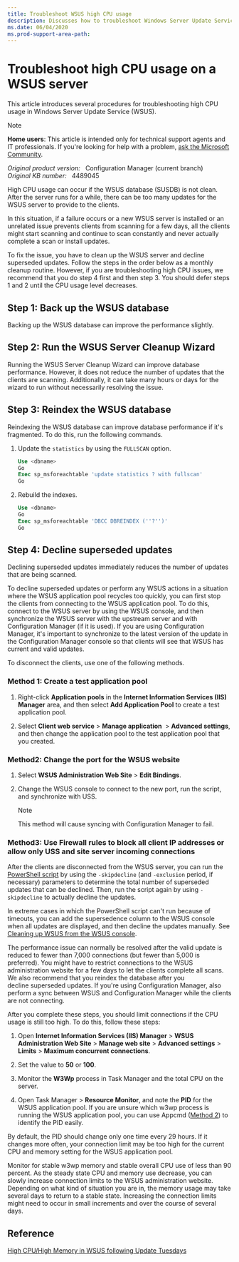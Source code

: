 ```yaml
---
title: Troubleshoot WSUS high CPU usage
description: Discusses how to troubleshoot Windows Server Update Service high CPU usage issues.
ms.date: 06/04/2020
ms.prod-support-area-path:
---
```

# Troubleshoot high CPU usage on a WSUS server

This article introduces several procedures for troubleshooting high CPU usage in Windows Server Update Service (WSUS).

> [!NOTE]
> **Home users**: This article is intended only for technical support agents and IT professionals. If you're looking for help with a problem, [ask the Microsoft Community](https://answers.microsoft.com).

_Original product version:_ &nbsp; Configuration Manager (current branch)  
_Original KB number:_ &nbsp; 4489045

High CPU usage can occur if the WSUS database (SUSDB) is not clean. After the server runs for a while, there can be too many updates for the WSUS server to provide to the clients.

In this situation, if a failure occurs or a new WSUS server is installed or an unrelated issue prevents clients from scanning for a few days, all the clients might start scanning and continue to scan constantly and never actually complete a scan or install updates.

To fix the issue, you have to clean up the WSUS server and decline superseded updates. Follow the steps in the order below as a monthly cleanup routine. However, if you are troubleshooting high CPU issues, we recommend that you do step 4 first and then step 3. You should defer steps 1 and 2 until the CPU usage level decreases.

## Step 1: Back up the WSUS database

Backing up the WSUS database can improve the performance slightly.

## Step 2: Run the WSUS Server Cleanup Wizard

Running the WSUS Server Cleanup Wizard can improve database performance. However, it does not reduce the number of updates that the clients are scanning. Additionally, it can take many hours or days for the wizard to run without necessarily resolving the issue.

## Step 3: Reindex the WSUS database

Reindexing the WSUS database can improve database performance if it's fragmented. To do this, run the following commands.

1. Update the `statistics` by using the `FULLSCAN` option.

   ```sql
   Use <dbname>
   Go
   Exec sp_msforeachtable 'update statistics ? with fullscan'
   Go
   ```

2. Rebuild the indexes.

   ```sql
   Use <dbname>
   Go
   Exec sp_msforeachtable 'DBCC DBREINDEX (''?'')'
   Go
   ```

## Step 4: Decline superseded updates

Declining superseded updates immediately reduces the number of updates that are being scanned.

To decline superseded updates or perform any WSUS actions in a situation where the WSUS application pool recycles too quickly, you can first stop the clients from connecting to the WSUS application pool. To do this, connect to the WSUS server by using the WSUS console, and then synchronize the WSUS server with the upstream server and with Configuration Manager (if it is used). If you are using Configuration Manager, it's important to synchronize to the latest version of the update in the Configuration Manager console so that clients will see that WSUS has current and valid updates.

To disconnect the clients, use one of the following methods.

### Method 1: Create a test application pool

1. Right-click **Application pools** in the **Internet Information Services (IIS) Manager** area, and then select **Add Application Pool** to create a test application pool.

2. Select **Client web service** > **Manage application**  > **Advanced settings**, and then change the application pool to the test application pool that you created.

### Method2: Change the port for the WSUS website

1. Select **WSUS Administration Web Site** > **Edit Bindings**.
2. Change the WSUS console to connect to the new port, run the script, and synchronize with USS.
  
   > [!NOTE]
   > This method will cause syncing with Configuration Manager to fail.

### Method3: Use Firewall rules to block all client IP addresses or allow only USS and site server incoming connections

After the clients are disconnected from the WSUS server, you can run the [PowerShell script](https://msdnshared.blob.core.windows.net/media/TNBlogsFS/prod.evol.blogs.technet.com/CommunityServer.Blogs.Components.WeblogFiles/00/00/00/69/06/Decline-SupersededUpdatesWithExclusionPeriod.ps1.txt) by using the `-skipdecline` (and `-exclusion` period, if necessary) parameters to determine the total number of superseded updates that can be declined. Then, run the script again by using `-skipdecline` to actually decline the updates.

In extreme cases in which the PowerShell script can't run because of timeouts, you can add the supersedence column to the WSUS console when all updates are displayed, and then decline the updates manually. See [Cleaning up WSUS from the WSUS console](software-update-maintenance.md#cleaning-up-wsus-from-the-wsus-console).

The performance issue can normally be resolved after the valid update is reduced to fewer than 7,000 connections (but fewer than 5,000 is preferred). You might have to restrict connections to the WSUS administration website for a few days to let the clients complete all scans. We also recommend that you reindex the database after you decline superseded updates. If you're using Configuration Manager, also perform a sync between WSUS and Configuration Manager while the clients are not connecting.  

After you complete these steps, you should limit connections if the CPU usage is still too high. To do this, follow these steps:

1. Open **Internet Information Services (IIS) Manager** > **WSUS Administration Web Site** > **Manage web site** > **Advanced settings** > **Limits** > **Maximum concurrent connections**.

2. Set the value to **50** or **100**.
3. Monitor the **W3Wp** process in Task Manager and the total CPU on the server.

4. Open Task Manager > **Resource Monitor**, and note the **PID** for the WSUS application pool. If you are unsure which w3wp process is running the WSUS application pool, you can use Appcmd ([Method 2](/archive/blogs/ericparvin/find-pid-for-iis-application-pools-worker-process)) to identify the PID easily.

By default, the PID should change only one time every 29 hours. If it changes more often, your connection limit may be too high for the current CPU and memory setting for the WSUS application pool.

Monitor for stable w3wp memory and stable overall CPU use of less than 90 percent. As the steady state CPU and memory use decrease, you can slowly increase connection limits to the WSUS administration website. Depending on what kind of situation you are in, the memory usage may take several days to return to a stable state. Increasing the connection limits might need to occur in small increments and over the course of several days.

## Reference

[High CPU/High Memory in WSUS following Update Tuesdays](https://techcommunity.microsoft.com/t5/Configuration-Manager-Archive/High-CPU-High-Memory-in-WSUS-following-Update-Tuesdays/ba-p/274265)
